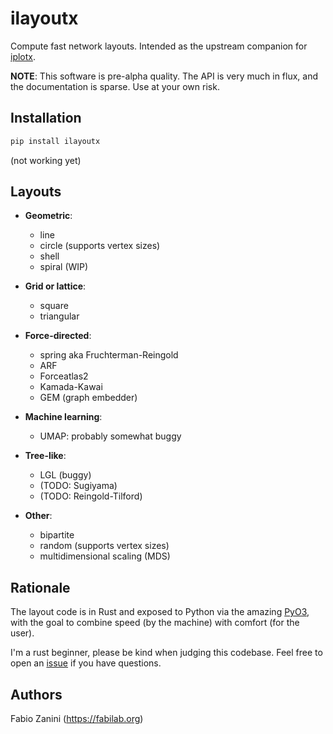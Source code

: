 # ilayoutx

Compute fast network layouts. Intended as the upstream companion for [iplotx](https://github.com/fabilab/iplotx).

**NOTE**: This software is pre-alpha quality. The API is very much in flux, and the documentation is sparse. Use at your own risk.

## Installation
```bash
pip install ilayoutx
```

(not working yet)

## Layouts
- **Geometric**:
  - line
  - circle (supports vertex sizes)
  - shell
  - spiral (WIP)

- **Grid or lattice**:
  - square
  - triangular

- **Force-directed**:
  - spring aka Fruchterman-Reingold
  - ARF
  - Forceatlas2
  - Kamada-Kawai
  - GEM (graph embedder)

- **Machine learning**:
  - UMAP: probably somewhat buggy

- **Tree-like**:
  - LGL (buggy)
  - (TODO: Sugiyama)
  - (TODO: Reingold-Tilford)

- **Other**:
  - bipartite
  - random (supports vertex sizes)
  - multidimensional scaling (MDS)



## Rationale
The layout code is in Rust and exposed to Python via the amazing [PyO3](https://pyo3.rs/), with the goal to combine speed (by the machine) with comfort (for the user).

I'm a rust beginner, please be kind when judging this codebase. Feel free to open an [issue](https://github.com/fabilab/ilayoutx/issues) if you have questions.

## Authors
Fabio Zanini (https://fabilab.org)
